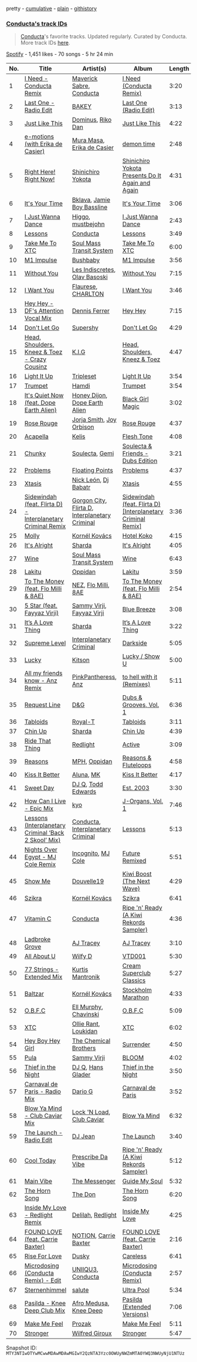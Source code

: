 pretty - [cumulative](/playlists/cumulative/37i9dQZF1DWW6qlCsFHzs7.md) - [plain](/playlists/plain/37i9dQZF1DWW6qlCsFHzs7) - [githistory](https://github.githistory.xyz/mackorone/spotify-playlist-archive/blob/main/playlists/plain/37i9dQZF1DWW6qlCsFHzs7)

### [Conducta's track IDs](https://open.spotify.com/playlist/37i9dQZF1DWW6qlCsFHzs7)

> <a href="spotify:artist:1lMcg4Y7nW5hHgIVsN9Shn">Conducta</a>'s favorite tracks\. Updated regularly\. Curated by Conducta\. More track IDs <a href="spotify:genre:track\_id">here</a>.

[Spotify](https://open.spotify.com/user/spotify) - 1,451 likes - 70 songs - 5 hr 24 min

| No. | Title | Artist(s) | Album | Length |
|---|---|---|---|---|
| 1 | [I Need \- Conducta Remix](https://open.spotify.com/track/0WCBFEAI67viaVbBsLeJVl) | [Maverick Sabre](https://open.spotify.com/artist/0ukgrNYk51TkMQr0f2Br4Q), [Conducta](https://open.spotify.com/artist/1lMcg4Y7nW5hHgIVsN9Shn) | [I Need \(Conducta Remix\)](https://open.spotify.com/album/5I7S15cRPsyx2SwENn1m0B) | 3:20 |
| 2 | [Last One \- Radio Edit](https://open.spotify.com/track/20t3pWQ6aB5YyloO6RDcBT) | [BAKEY](https://open.spotify.com/artist/49du30vgnQZT13tyjnrspT) | [Last One \(Radio Edit\)](https://open.spotify.com/album/1Jjli1uPzQWhs8LegerhxF) | 3:13 |
| 3 | [Just Like This](https://open.spotify.com/track/5xq0oTpoS5MgSTmmcHNcPy) | [Dominus](https://open.spotify.com/artist/7FhIV59gJWqj0nK49jRsf1), [Riko Dan](https://open.spotify.com/artist/3bICaFrkiRTZgXE5cMLv2y) | [Just Like This](https://open.spotify.com/album/0EZKngr341TDvW4Kx2kgkU) | 4:22 |
| 4 | [e\-motions \(with Erika de Casier\)](https://open.spotify.com/track/3FTtAV8d9qHyMjlvAGOPdu) | [Mura Masa](https://open.spotify.com/artist/5Q81rlcTFh3k6DQJXPdsot), [Erika de Casier](https://open.spotify.com/artist/1nIJEqPyIj5qutlgWNmQB0) | [demon time](https://open.spotify.com/album/2B8rBYLpIJNkP4OsN16yRm) | 2:48 |
| 5 | [Right Here! Right Now!](https://open.spotify.com/track/4n9lVLJfHKtu7ogdcTOUdZ) | [Shinichiro Yokota](https://open.spotify.com/artist/37CyZqs6qCIOn5nj7L04bV) | [Shinichiro Yokota Presents Do It Again and Again](https://open.spotify.com/album/6mZgfFzwF7kWToQgcUh9me) | 4:31 |
| 6 | [It's Your Time](https://open.spotify.com/track/3Q6T8sRZWec7A4U48jL9Wa) | [Bklava](https://open.spotify.com/artist/71t5uC7AYxisT7Z55Y2Kqd), [Jamie Boy Bassline](https://open.spotify.com/artist/0PQWIA1vcMBaOSBXnFgpLj) | [It's Your Time](https://open.spotify.com/album/4ZRW6aNvq4ec59GX7U5jTt) | 3:06 |
| 7 | [I Just Wanna Dance](https://open.spotify.com/track/4dJsbFmhri91euJQbhVqT8) | [Higgo](https://open.spotify.com/artist/0f1qSxprIDtLaJfIaEJb64), [mustbejohn](https://open.spotify.com/artist/5hgZ7PGI0EM2UfiWAIKdFc) | [I Just Wanna Dance](https://open.spotify.com/album/56zVapikmKNxBhX4Osw5ts) | 2:43 |
| 8 | [Lessons](https://open.spotify.com/track/7AAZFKHnWrXQfcDMZcjeAU) | [Conducta](https://open.spotify.com/artist/1lMcg4Y7nW5hHgIVsN9Shn) | [Lessons](https://open.spotify.com/album/5Ei9PH8W4h3d1AfyAb1L35) | 3:49 |
| 9 | [Take Me To XTC](https://open.spotify.com/track/2IvsNaBZB8r1hm03vEidJC) | [Soul Mass Transit System](https://open.spotify.com/artist/3mzdCW5WsS0kjHkG9neoGC) | [Take Me To XTC](https://open.spotify.com/album/63mjYIQG80TiHK0oG5b7e9) | 6:00 |
| 10 | [M1 Impulse](https://open.spotify.com/track/3D0Iy3NlwT9HosJudFISeU) | [Bushbaby](https://open.spotify.com/artist/6YYg4TQoF8cp50IuM2vU4C) | [M1 Impulse](https://open.spotify.com/album/0GarBJ7qVEoxu9jD8PlqAq) | 3:56 |
| 11 | [Without You](https://open.spotify.com/track/1ukKYqHQScB2piFg3BPo5B) | [Les Indiscretes](https://open.spotify.com/artist/7IvBsdxPTKLRQFusK3KokR), [Olav Basoski](https://open.spotify.com/artist/6FyRbuLLpPFzeI63apcfLi) | [Without You](https://open.spotify.com/album/7H6BtQAoejzI9TblUBWALn) | 7:15 |
| 12 | [I Want You](https://open.spotify.com/track/4ZDTSzgw2enJ0LhQdG9lzk) | [Flaurese](https://open.spotify.com/artist/2ZZtx5Nl2hf5rjM2q9XE06), [CHARLTON](https://open.spotify.com/artist/5vbr3NOvquGPeW0SMkQ4dO) | [I Want You](https://open.spotify.com/album/55QcBgtjtm2j1u1pFVAF8Q) | 3:46 |
| 13 | [Hey Hey \- DF's Attention Vocal Mix](https://open.spotify.com/track/70UEWHNbuYCh70KK7QCNj3) | [Dennis Ferrer](https://open.spotify.com/artist/0MGTHZpAGf7isSfw8yMIoi) | [Hey Hey](https://open.spotify.com/album/1cDV081Kr7TEOO2OH2RFhH) | 7:15 |
| 14 | [Don't Let Go](https://open.spotify.com/track/4s3xXkjGYSwI01zTp5f1by) | [Supershy](https://open.spotify.com/artist/2hk94pAZS1iYSqoICeTyh1) | [Don't Let Go](https://open.spotify.com/album/7g83bQ1Gic6MRsrIPuzuga) | 4:29 |
| 15 | [Head, Shoulders, Kneez & Toez \- Crazy Cousinz](https://open.spotify.com/track/7CyGnGFVThsF02CNcMyBr6) | [K.I.G](https://open.spotify.com/artist/5urltEzdvmWz8tl1J4reSj) | [Head, Shoulders, Kneez & Toez](https://open.spotify.com/album/2Xi4tCQ7x4vnoNDCSdRoQv) | 4:47 |
| 16 | [Light It Up](https://open.spotify.com/track/1W8P1dDqUU31AU5NongE6d) | [Tripleset](https://open.spotify.com/artist/6nKHLNZu1sk9nuRvGe6TMC) | [Light It Up](https://open.spotify.com/album/2k4pNCMWbtSrPaS2P3IYT4) | 3:54 |
| 17 | [Trumpet](https://open.spotify.com/track/1CrZemmAWNHJWIjAF7UJlO) | [Hamdi](https://open.spotify.com/artist/7vvicoei9BbKpZix8qSeLg) | [Trumpet](https://open.spotify.com/album/1PPQH9pk2g9QmignwevOsV) | 3:54 |
| 18 | [It's Quiet Now \(feat\. Dope Earth Alien\)](https://open.spotify.com/track/1mpD4bXO4r3xilu12Kaf5Q) | [Honey Dijon](https://open.spotify.com/artist/0XfQBWgzisaS9ltDV9bXAS), [Dope Earth Alien](https://open.spotify.com/artist/2wajUFt1bQDrz8A73tQrkN) | [Black Girl Magic](https://open.spotify.com/album/27hbmfsdUp1BKsCu2N4AFN) | 3:02 |
| 19 | [Rose Rouge](https://open.spotify.com/track/6XM6FI6rPJBnhoF6heNHeN) | [Jorja Smith](https://open.spotify.com/artist/1CoZyIx7UvdxT5c8UkMzHd), [Joy Orbison](https://open.spotify.com/artist/0aIpJqqTLf683ojWREc5lg) | [Rose Rouge](https://open.spotify.com/album/7DodMymoQ0sFG6baosag8D) | 4:37 |
| 20 | [Acapella](https://open.spotify.com/track/70ftmiU08HpSHxPD2dTnnh) | [Kelis](https://open.spotify.com/artist/0IF46mUS8NXjgHabxk2MCM) | [Flesh Tone](https://open.spotify.com/album/48WnBKi4my14F8d34v4xRo) | 4:08 |
| 21 | [Chunky](https://open.spotify.com/track/2GfTvj6Gcwg48BvsF8sEJn) | [Soulecta](https://open.spotify.com/artist/0lZSMQUghOj3ujE8UL2721), [Gemi](https://open.spotify.com/artist/3KUQf69bdptSNDeotadJfm) | [Soulecta & Friends \- Dubs Edition](https://open.spotify.com/album/21LnUrVuVizOZMdGoabAyZ) | 3:21 |
| 22 | [Problems](https://open.spotify.com/track/1UERuR9hjz9GM609JIjtGx) | [Floating Points](https://open.spotify.com/artist/2AR42Ur9PcchQDtEdwkv4L) | [Problems](https://open.spotify.com/album/1aA9qnJT9NtySZA16RHkCD) | 4:37 |
| 23 | [Xtasis](https://open.spotify.com/track/37QHi7TjXoienoLyIpBFZK) | [Nick León](https://open.spotify.com/artist/3qOGTt4eTeEkCn3efhAGu2), [Dj Babatr](https://open.spotify.com/artist/2VAqLzkNHs0cre3T6i1PHD) | [Xtasis](https://open.spotify.com/album/2HznhW4oaShSmaZDnBNZN8) | 4:55 |
| 24 | [Sidewindah \(feat\. Flirta D\) \- Interplanetary Criminal Remix](https://open.spotify.com/track/40jqUyfGoCQaZnUMIGdHSD) | [Gorgon City](https://open.spotify.com/artist/4VNQWV2y1E97Eqo2D5UTjx), [Flirta D](https://open.spotify.com/artist/2G9VTaPA12WZVovEImUtsR), [Interplanetary Criminal](https://open.spotify.com/artist/6uJ51uV5rYzu1MJkC4CceI) | [Sidewindah \(feat\. Flirta D\) \[Interplanetary Criminal Remix\]](https://open.spotify.com/album/5vCsrgumUZbbYEIqdTmXYu) | 3:36 |
| 25 | [Molly](https://open.spotify.com/track/35mRgmgXL01AAqguxr7xF8) | [Kornél Kovács](https://open.spotify.com/artist/0Ij7th9uWcDVYNAIOn5W22) | [Hotel Koko](https://open.spotify.com/album/0K5N4Inr14bXYElF0RsJBW) | 4:15 |
| 26 | [It's Alright](https://open.spotify.com/track/4Bmk7CoGZWB4baz6Zqo3fK) | [Sharda](https://open.spotify.com/artist/4iAs0GwTsi8q6a7ZnzR2Qi) | [It's Alright](https://open.spotify.com/album/1Agh9HDns2chodEFH14mh8) | 4:05 |
| 27 | [Wine](https://open.spotify.com/track/4R0lg0dcpePAao09jJFy0R) | [Soul Mass Transit System](https://open.spotify.com/artist/3mzdCW5WsS0kjHkG9neoGC) | [Wine](https://open.spotify.com/album/019K0r6OsJohBRr15gIjc8) | 6:43 |
| 28 | [Lakitu](https://open.spotify.com/track/5nNlZr313BQHVEWjA1cJmy) | [Oppidan](https://open.spotify.com/artist/338p7qzZTDJSHJzSjIZMFK) | [Lakitu](https://open.spotify.com/album/5wJ5dfgwP2z6dwaHjxRjZ9) | 3:59 |
| 29 | [To The Money \(feat\. Flo Milli & 8AE\)](https://open.spotify.com/track/5YSWtx5drmDZHP2weqJtAG) | [NEZ](https://open.spotify.com/artist/2Mwy2BwAUT3WU1cZa3pvEW), [Flo Milli](https://open.spotify.com/artist/08PvCOlef4xdOr20jFSTPd), [8AE](https://open.spotify.com/artist/1HX4A36aOWZMFx5eRHKIz1) | [To The Money \(feat\. Flo Milli & 8AE\)](https://open.spotify.com/album/2efMCGuPSpEgLoSPsg5a5e) | 2:54 |
| 30 | [5 Star \(feat\. Fayyaz Virji\)](https://open.spotify.com/track/0Ec6HJ6RsFVngeS0umsjdj) | [Sammy Virji](https://open.spotify.com/artist/1GuqTQbuixFHD6eBkFwVcb), [Fayyaz Virji](https://open.spotify.com/artist/1AtDisFdYgVMULn0hlBjnR) | [Blue Breeze](https://open.spotify.com/album/6V0vITSPGYans9CoyHkkVi) | 3:08 |
| 31 | [It’s A Love Thing](https://open.spotify.com/track/63sLliVYvTftRNtsHyaE4T) | [Sharda](https://open.spotify.com/artist/4iAs0GwTsi8q6a7ZnzR2Qi) | [It’s A Love Thing](https://open.spotify.com/album/2DPGnMwSkAMjDukOojCsNt) | 3:22 |
| 32 | [Supreme Level](https://open.spotify.com/track/2QaVPjEedRzUoYkP9duY1k) | [Interplanetary Criminal](https://open.spotify.com/artist/6uJ51uV5rYzu1MJkC4CceI) | [Darkside](https://open.spotify.com/album/7vYyuyPUzefAvNTmfrPzkq) | 5:05 |
| 33 | [Lucky](https://open.spotify.com/track/1LLswlRtrLcf260TUqK3wa) | [Kitson](https://open.spotify.com/artist/3WvmOZLZgxZ80dFZdJAufP) | [Lucky / Show U](https://open.spotify.com/album/2ZCa3f4rmcAi9b01xw1OD6) | 5:00 |
| 34 | [All my friends know \- Anz Remix](https://open.spotify.com/track/1U6hIpPWukivILVMgkzpAp) | [PinkPantheress](https://open.spotify.com/artist/78rUTD7y6Cy67W1RVzYs7t), [Anz](https://open.spotify.com/artist/1Ysz8yMgr4g1Ol3l1m3yOt) | [to hell with it \(Remixes\)](https://open.spotify.com/album/3KP55PNM7vdlrIm1LavDzb) | 5:11 |
| 35 | [Request Line](https://open.spotify.com/track/3MMgBwZrja6WrCPoxJbDWy) | [D&G](https://open.spotify.com/artist/2LO7TMTsXDG1R5Ohw6DeGe) | [Dubs & Grooves, Vol\. 1](https://open.spotify.com/album/5IXHDuJrdE9tEF0m2g3NVw) | 6:36 |
| 36 | [Tabloids](https://open.spotify.com/track/7hwa0ASN3RA6GVT3HfUp67) | [Royal\-T](https://open.spotify.com/artist/0Eob3oXbs3eny5yHhM2QeW) | [Tabloids](https://open.spotify.com/album/26xfHM17UpJSv20zYENRFx) | 3:11 |
| 37 | [Chin Up](https://open.spotify.com/track/2RTlxZxGOlSYZxb2SnmFuZ) | [Sharda](https://open.spotify.com/artist/4iAs0GwTsi8q6a7ZnzR2Qi) | [Chin Up](https://open.spotify.com/album/6PYEDcFdiJ6lfZEIlwqvg5) | 4:39 |
| 38 | [Ride That Thing](https://open.spotify.com/track/7CGfYF9Gb3a7GGUZtbQolR) | [Redlight](https://open.spotify.com/artist/4ly0VtIYiDYVA4q6ry0NUk) | [Active](https://open.spotify.com/album/0jLHt69kKGrsUyXWnnDmGu) | 3:09 |
| 39 | [Reasons](https://open.spotify.com/track/5DhWz7cAypKi6eFpVLQgG0) | [MPH](https://open.spotify.com/artist/62SCu33InHVq97VaWw3eof), [Oppidan](https://open.spotify.com/artist/338p7qzZTDJSHJzSjIZMFK) | [Reasons & Fluteloops](https://open.spotify.com/album/22EznsXBYtKj4OFhYoz5zc) | 4:58 |
| 40 | [Kiss It Better](https://open.spotify.com/track/78VvdxcfXAYBhdzuLFFvSK) | [Aluna](https://open.spotify.com/artist/5ITI6SEoUZMIXXkzCfr4oE), [MK](https://open.spotify.com/artist/1yqxFtPHKcGcv6SXZNdyT9) | [Kiss It Better](https://open.spotify.com/album/7b3D4oZOXrhYv04WU6yd3m) | 4:17 |
| 41 | [Sweet Day](https://open.spotify.com/track/6kPN7scIUHukYN7qv4EGXn) | [DJ Q](https://open.spotify.com/artist/7dDPt2xIGymSDddx80OfF1), [Todd Edwards](https://open.spotify.com/artist/6MFopqejpmTUUZlcRmGzgg) | [Est\. 2003](https://open.spotify.com/album/56w3xaz6QTSez2nbQ9x9uZ) | 3:30 |
| 42 | [How Can I Live \- Epic Mix](https://open.spotify.com/track/7mXuZ5vY5z0T89jz3EYV6q) | [kyo](https://open.spotify.com/artist/5XuszT4jnhlxZeWZbEPues) | [J\-Organs, Vol\. 1](https://open.spotify.com/album/0gpaKcut8FbtNPBiv0pb4C) | 7:46 |
| 43 | [Lessons \(Interplanetary Criminal ‘Back 2 Skool’ Mix\)](https://open.spotify.com/track/6hJamvmtpflSpRVjuY1Gkb) | [Conducta](https://open.spotify.com/artist/1lMcg4Y7nW5hHgIVsN9Shn), [Interplanetary Criminal](https://open.spotify.com/artist/6uJ51uV5rYzu1MJkC4CceI) | [Lessons](https://open.spotify.com/album/5Ei9PH8W4h3d1AfyAb1L35) | 5:13 |
| 44 | [Nights Over Egypt \- MJ Cole Remix](https://open.spotify.com/track/63RxrVaca2IeGXR02VTvFF) | [Incognito](https://open.spotify.com/artist/5moJNCJeiNwuQAhDLJXULs), [MJ Cole](https://open.spotify.com/artist/49GY4uPAwdlk5lSGtfKWYl) | [Future Remixed](https://open.spotify.com/album/0IMvU6xwpYKdc8tP3n8LI8) | 5:51 |
| 45 | [Show Me](https://open.spotify.com/track/0kWhIHW1eqqmFMZ9ODOgRY) | [Douvelle19](https://open.spotify.com/artist/3EjNHY8UswIZAxMjqXewVH) | [Kiwi Boost \(The Next Wave\)](https://open.spotify.com/album/2oVMZEmPASFpnJwNyBSHWx) | 4:29 |
| 46 | [Szikra](https://open.spotify.com/track/3qAvjZ84KUD5cCWkt4iCcb) | [Kornél Kovács](https://open.spotify.com/artist/0Ij7th9uWcDVYNAIOn5W22) | [Szikra](https://open.spotify.com/album/346ybLLYAtXpAfpTFH0Pqi) | 6:41 |
| 47 | [Vitamin C](https://open.spotify.com/track/2B9PMGUgEBMLubAS7Ilpue) | [Conducta](https://open.spotify.com/artist/1lMcg4Y7nW5hHgIVsN9Shn) | [Ripe 'n' Ready \(A Kiwi Rekords Sampler\)](https://open.spotify.com/album/5G7JzPgCBTkHrQQh2tPGDG) | 4:36 |
| 48 | [Ladbroke Grove](https://open.spotify.com/track/7AODNxFNPnKaz4hURLzw5l) | [AJ Tracey](https://open.spotify.com/artist/4Xi6LSfFqv26XgP9NKN26U) | [AJ Tracey](https://open.spotify.com/album/45UWSDr4RrFAwNfqiFelNj) | 3:10 |
| 49 | [All About U](https://open.spotify.com/track/4OScPKoG8L1BqcJQu7amw8) | [Wilfy D](https://open.spotify.com/artist/42RD2DVYDZPVEVPYsGpsMR) | [VTD001](https://open.spotify.com/album/19pBz5OavpX4GBcGjsAhbj) | 5:30 |
| 50 | [77 Strings \- Extended Mix](https://open.spotify.com/track/4Gou8LLJk5sIq1WdXMTdz9) | [Kurtis Mantronik](https://open.spotify.com/artist/6YDg64ZbQWVMSCjOmWVewB) | [Cream Superclub Classics](https://open.spotify.com/album/58M03vgZCBuzCy1rkTRue8) | 5:27 |
| 51 | [Baltzar](https://open.spotify.com/track/4imkUjRMHxiy0yZtJj2u4s) | [Kornél Kovács](https://open.spotify.com/artist/0Ij7th9uWcDVYNAIOn5W22) | [Stockholm Marathon](https://open.spotify.com/album/1y8E97vb4VzPzXZnsFO5Jy) | 4:33 |
| 52 | [O.B.F.C](https://open.spotify.com/track/17WzgCnnwYH9pLPqTWgTVG) | [Ell Murphy](https://open.spotify.com/artist/4r0F1gbqeQsaPg5d2nm5EJ), [Chavinski](https://open.spotify.com/artist/3mseX8MtEfinn5DphRKgk9) | [O.B.F.C](https://open.spotify.com/album/2RSbmlibPREAw7McGulsAl) | 5:09 |
| 53 | [XTC](https://open.spotify.com/track/6RUA8k0XlTAfVBk6Mz32LJ) | [Ollie Rant](https://open.spotify.com/artist/0nm5wdHMtiCN3mRBHxn4K3), [Loukidan](https://open.spotify.com/artist/6E5wiR6Ayq48F60oDZ9d7h) | [XTC](https://open.spotify.com/album/3zupp6drsqySiUf4u9YGtD) | 6:02 |
| 54 | [Hey Boy Hey Girl](https://open.spotify.com/track/7kXmJwrZGIhDaLT9sNo3ut) | [The Chemical Brothers](https://open.spotify.com/artist/1GhPHrq36VKCY3ucVaZCfo) | [Surrender](https://open.spotify.com/album/1QJP73UumgERuzp3yJSXw3) | 4:50 |
| 55 | [Pula](https://open.spotify.com/track/2DOeIdH8MIdnykM0H6sl8g) | [Sammy Virji](https://open.spotify.com/artist/1GuqTQbuixFHD6eBkFwVcb) | [BLOOM](https://open.spotify.com/album/1EOFf1iDuHW3wVwf3lE2il) | 4:02 |
| 56 | [Thief in the Night](https://open.spotify.com/track/55ChhLgT3NeedU0h1zf9Tb) | [DJ Q](https://open.spotify.com/artist/7dDPt2xIGymSDddx80OfF1), [Hans Glader](https://open.spotify.com/artist/2xncrpOGGRImOgiWmbAPZG) | [Thief in the Night](https://open.spotify.com/album/6R2Tx4e5WKHkNvA8LNERrH) | 3:50 |
| 57 | [Carnaval de Paris \- Radio Mix](https://open.spotify.com/track/59mdyQniSaNFeXaKMGu9RB) | [Dario G](https://open.spotify.com/artist/3Eo78i1MPfle0XVjMvia8A) | [Carnaval de Paris](https://open.spotify.com/album/0wevT1LD6VQtghix2apQgQ) | 3:52 |
| 58 | [Blow Ya Mind \- Club Caviar Mix](https://open.spotify.com/track/0Ax8qv3vtUy0nyaw0i4Kf6) | [Lock 'N Load](https://open.spotify.com/artist/36WpsQfa32ou67lhwl8RQ9), [Club Caviar](https://open.spotify.com/artist/2EN1Wc5No2OeL4exPJDIMe) | [Blow Ya Mind](https://open.spotify.com/album/549ODiccMe1bSN7bp9NGCV) | 6:32 |
| 59 | [The Launch \- Radio Edit](https://open.spotify.com/track/6FP4peicCGnib7asns71fs) | [DJ Jean](https://open.spotify.com/artist/73MDPnjHtoqOexpBNe4FPl) | [The Launch](https://open.spotify.com/album/2mf2kFapmGUkmAVWvjjzr0) | 3:40 |
| 60 | [Cool Today](https://open.spotify.com/track/5PKDMreyVpxvUaWScLm3Hd) | [Prescribe Da Vibe](https://open.spotify.com/artist/6NMRGjavFP1DRXDMUxdse0) | [Ripe 'n' Ready \(A Kiwi Rekords Sampler\)](https://open.spotify.com/album/5G7JzPgCBTkHrQQh2tPGDG) | 5:12 |
| 61 | [Main Vibe](https://open.spotify.com/track/2bntjqEIPsydwrDOLOxant) | [The Messenger](https://open.spotify.com/artist/2orGeI48riOftAQ9CzsiM8) | [Guide My Soul](https://open.spotify.com/album/5GjPu7psJRhBhCL6uQ0KdN) | 5:32 |
| 62 | [The Horn Song](https://open.spotify.com/track/2uSCLq40nkONxWeG4aNsbZ) | [The Don](https://open.spotify.com/artist/6MqMlfhYZ6anOzZgA3NuVk) | [The Horn Song](https://open.spotify.com/album/1xtkNTTWqeuETFKt2CkTvd) | 6:20 |
| 63 | [Inside My Love \- Redlight Remix](https://open.spotify.com/track/3wHtZJUQBTjgfLqvSx1yww) | [Delilah](https://open.spotify.com/artist/6J1pbNXDK0BTTMCvaO5xPv), [Redlight](https://open.spotify.com/artist/4ly0VtIYiDYVA4q6ry0NUk) | [Inside My Love](https://open.spotify.com/album/4CHewnYVjx7UI32COdkrYI) | 4:25 |
| 64 | [FOUND LOVE \(feat\. Carrie Baxter\)](https://open.spotify.com/track/5C29RTtzXBODKoZn0aB4zb) | [NOTION](https://open.spotify.com/artist/1uRVM0wBdtyEuU582EeKJM), [Carrie Baxter](https://open.spotify.com/artist/052GxJJYMQVVqXRsZfORK1) | [FOUND LOVE \(feat\. Carrie Baxter\)](https://open.spotify.com/album/7ut4PfRhGtazFoK7UOMxbs) | 2:16 |
| 65 | [Rise For Love](https://open.spotify.com/track/6RtUXHKvEvHVXnm1Z1WU1Y) | [Dusky](https://open.spotify.com/artist/5gqoUf9vKKv96b1c0GBKwu) | [Careless](https://open.spotify.com/album/3UvoNUY5z5XnLmYavKyDLN) | 6:41 |
| 66 | [Microdosing \(Conducta Remix\) \- Edit](https://open.spotify.com/track/7FYvSHYySIXK9hCwBgnOea) | [UNIIQU3](https://open.spotify.com/artist/5aR8qSaApKChlZvzB0Jfpx), [Conducta](https://open.spotify.com/artist/1lMcg4Y7nW5hHgIVsN9Shn) | [Microdosing \(Conducta Remix\)](https://open.spotify.com/album/52r0BbElKJLiF59usacC0A) | 2:57 |
| 67 | [Sternenhimmel](https://open.spotify.com/track/3AgxA72o5Sst6WrlbxOBah) | [salute](https://open.spotify.com/artist/1np8xozf7ATJZDi9JX8Dx5) | [Ultra Pool](https://open.spotify.com/album/1Ao4MJ2GKDgYs6XYgv1aBq) | 5:34 |
| 68 | [Pasilda \- Knee Deep Club Mix](https://open.spotify.com/track/2vhLsN2p6FHPPm4LfEBB3N) | [Afro Medusa](https://open.spotify.com/artist/6D1DgoF2TYTbPQbRPEriaI), [Knee Deep](https://open.spotify.com/artist/51iQEVj0SBCQZJVrNli23R) | [Pasilda \(Extended Versions\)](https://open.spotify.com/album/7qCEf8CrHVD4C5uyPsTFT2) | 7:06 |
| 69 | [Make Me Feel](https://open.spotify.com/track/2bq4FFDPno3B2rN2ysh28x) | [Prozak](https://open.spotify.com/artist/1cFxOHBhTZDQuzNaIvzBel) | [Make Me Feel](https://open.spotify.com/album/759Lkn1ERq1SMekDhuvnbb) | 5:11 |
| 70 | [Stronger](https://open.spotify.com/track/33ZNh2kqjSpLsJPmOZnMgd) | [Wilfred Giroux](https://open.spotify.com/artist/7bSQhATneiWf5I7uSQVCGH) | [Stronger](https://open.spotify.com/album/5Hz3RQToT3CNvuT5H0Y9Qf) | 5:47 |

Snapshot ID: `MTY3NTIwOTYwMCwwMDAwMDAwMGIwY2QzNTA3Yzc0OWUyNWZmMTA0YWQ3NWUyNjU1NTUz`
